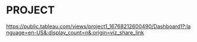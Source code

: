 # PROJECT
https://public.tableau.com/views/project1_16768212600490/Dashboard1?:language=en-US&:display_count=n&:origin=viz_share_link

